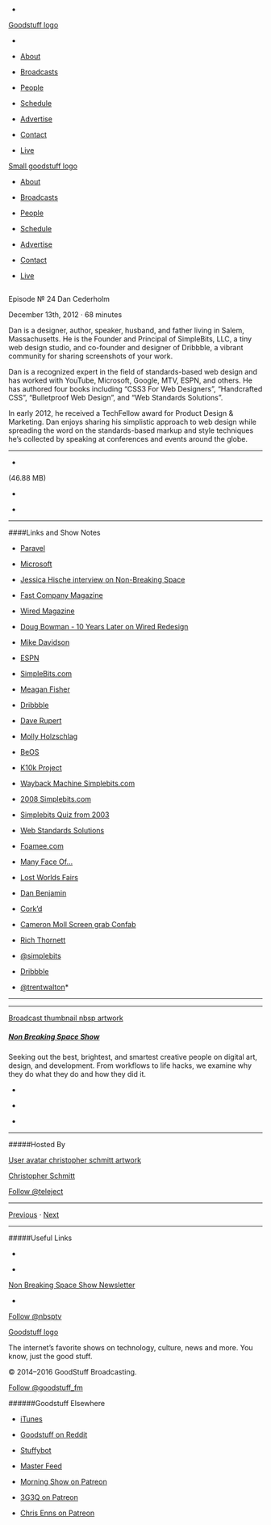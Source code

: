 

-
[Goodstuff logo](http://www.goodstuff.fm/)[](/assets/goodstuff_logo-17c1fe6f378352de5d7345f76152130b.svg)

-


-  [About](/about)

-  [Broadcasts](/broadcasts)

-  [People](/people)

-  [Schedule](/schedule)

-  [Advertise](/advertise)

-  [Contact](/contact)

-  [Live](/live)


[Small goodstuff logo](http://www.goodstuff.fm/)[](/assets/small_goodstuff_logo-bf032e72b9ec41494f4d90905f1ad619.svg)


-  [About](/about)

-  [Broadcasts](/broadcasts)

-  [People](/people)

-  [Schedule](/schedule)

-  [Advertise](/advertise)

-  [Contact](/contact)

-  [Live](/live)


##
Episode № 24
Dan Cederholm


December 13th, 2012
&middot;
68
minutes


Dan is a designer, author, speaker, husband, and father living in Salem, Massachusetts. He is the Founder and Principal of SimpleBits, LLC, a tiny web design studio, and co-founder and designer of Dribbble, a vibrant community for sharing screenshots of your work.


Dan is a recognized expert in the field of standards-based web design and has worked with YouTube, Microsoft, Google, MTV, ESPN, and others. He has authored four books including “CSS3 For Web Designers”, “Handcrafted CSS”, “Bulletproof Web Design”, and “Web Standards Solutions”.


In early 2012, he received a TechFellow award for Product Design & Marketing.
Dan enjoys sharing his simplistic approach to web design while spreading the word on the standards-based markup and style techniques he’s collected by speaking at conferences and events around the globe.


------------------------------


-
[](http://podcasts-1.feedpress.co/10609/nbsp-24.mp3)(46.88 MB)

-
[](http://twitter.com/intent/tweet?text=Non%20Breaking%20Space%20Show%20%E2%84%96%2024%20on%20@goodstuff_fm%20-%20http://goodstuff.fm/nbsp/24)

-
[](http://www.facebook.com/sharer/sharer.php?u=http://goodstuff.fm/nbsp/24)


------------------------------


####Links and Show Notes

-  [Paravel](http://paravelinc.com)

-  [Microsoft](http://www.microsoft.com)

-  [Jessica Hische interview on Non-Breaking Space](http://nonbreakingspace.tv/jessica-hische/)

-  [Fast Company Magazine](http://www.fastcompany.com)

-  [Wired Magazine](http://www.wired.com)

-  [Doug Bowman - 10 Years Later on Wired Redesign](http://stopdesign.com)

-  [Mike Davidson](http://www.mikeindustries.com/)

-  [ESPN](http://espn.go.com)

-  [SimpleBits.com](http://simplebits.com)

-  [Meagan Fisher](http://owltastic.com)

-  [Dribbble](http://dribbble.com)

-  [Dave Rupert](http://daverupert.com)

-  [Molly Holzschlag](http://www.molly.com)

-  [BeOS](http://en.wikipedia.org/wiki/BeOS)

-  [K10k Project](http://www.cubancouncil.com/work/project/kaliber-10000)

-  [Wayback Machine Simplebits.com](http://wayback.archive.org/web/*/http://simplebits.com)

-  [2008 Simplebits.com](http://web.archive.org/web/20080112094611/http://www.simplebits.com/)

-  [Simplebits Quiz from 2003](http://web.archive.org/web/20031203090255/http://www.simplebits.com/)

-  [Web Standards Solutions](http://www.amazon.com/Web-Standards-Solutions-Handbook-Pioneering/dp/1590593812)

-  [Foamee.com](http://foamee.com)

-  [Many Face Of…](http://themanyfacesof.com)

-  [Lost Worlds Fairs](http://lostworldsfairs.com)

-  [Dan Benjamin](http://benjamin.org/dan/)

-  [Cork&rsquo;d](http://content.corkd.com)

-  [Cameron Moll Screen grab Confab](http://cameronmoll.com/archives/000043.html)

-  [Rich Thornett](http://thornett.com)

-  [@simplebits](http://twitter.com/simplebits)

-  [Dribbble](http://dribbble.com/simplebits)

-  [@trentwalton](http://twitter.com/trentwalton)*


------------------------------


------------------------------


[Broadcast thumbnail nbsp artwork](/nbsp)[](https://goodstuffs3.s3.amazonaws.com/uploads/broadcast/image/19/broadcast_thumbnail_nbsp_artwork.png)

##### [Non Breaking Space Show](/nbsp)


Seeking out the best, brightest, and smartest creative people on digital art, design, and development. From workflows to life hacks, we examine why they do what they do and how they did it.

-
[](http://itunes.apple.com/us/podcast/the-non-breaking-space-show/id507162981)

-
[](http://feeds.goodstuff.fm/nbsp)

-
[](mailto:chris@goodstuff.fm?cc=sponsorship%40goodstuff.fm&subject=%5BGoodStuff%20FM%5D%20Sponsorship%20Inquiry%20for%20Non%20Breaking%20Space%20Show)


------------------------------


#####Hosted By


[User avatar christopher schmitt artwork](/people/christopher-schmitt)[](https://goodstuffs3.s3.amazonaws.com/uploads/user/avatar/20/user_avatar_christopher-schmitt_artwork.png)

[Christopher Schmitt](/people/christopher-schmitt)


[Follow @teleject](https://twitter.com/teleject)


------------------------------


[Previous](/nbsp/23)
&middot;
[Next](/nbsp/25)


------------------------------


#####Useful Links

-
[](mailto:chris@goodstuff.fm?subject=%5BGoodstuff%20FM%5D%20Feedback%20for%20Non%20Breaking%20Space%20Show)

-
[Non Breaking Space Show Newsletter](http://www.goodstuff.fm/nbsp/newsletter)


-
[Follow @nbsptv](https://twitter.com/nbsptv)


[Goodstuff logo](http://www.goodstuff.fm/)[](/assets/goodstuff_logo-17c1fe6f378352de5d7345f76152130b.svg)


The internet’s favorite shows on technology, culture, news and more. You know, just the good stuff.


&copy; 2014&ndash;2016 GoodStuff Broadcasting.

[Follow @goodstuff_fm](https://twitter.com/goodstufffm)


######Goodstuff Elsewhere

-  [iTunes](https://itunes.apple.com/us/artist/goodstuff-fm/id843385597?mt=2)

-  [Goodstuff on Reddit](https://www.reddit.com/r/Goodstuff_fm/)

-  [Stuffybot](http://stuffybot.goodstuff.fm)

-  [Master Feed](/master/feed)

-  [Morning Show on Patreon](https://www.patreon.com/morningshow)

-  [3G3Q on Patreon](https://www.patreon.com/3g3q)

-  [Chris Enns on Patreon](https://www.patreon.com/ichris)
